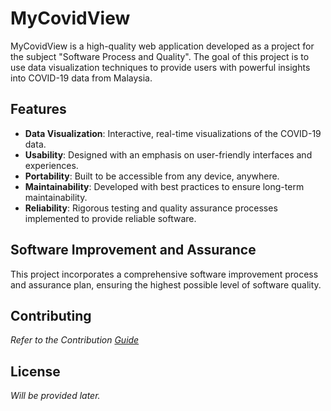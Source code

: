 # MyCovidView

MyCovidView is a high-quality web application developed as a project for the subject "Software Process and Quality". The goal of this project is to use data visualization techniques to provide users with powerful insights into COVID-19 data from Malaysia.

## Features

- **Data Visualization**: Interactive, real-time visualizations of the COVID-19 data.
- **Usability**: Designed with an emphasis on user-friendly interfaces and experiences.
- **Portability**: Built to be accessible from any device, anywhere.
- **Maintainability**: Developed with best practices to ensure long-term maintainability.
- **Reliability**: Rigorous testing and quality assurance processes implemented to provide reliable software.

## Software Improvement and Assurance

This project incorporates a comprehensive software improvement process and assurance plan, ensuring the highest possible level of software quality.

## Contributing

_Refer to the Contribution [Guide](Contribution.md)_

## License

_Will be provided later._
